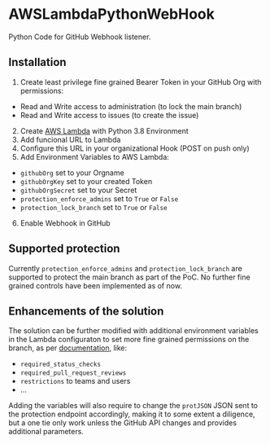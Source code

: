 # AWSLambdaPythonWebHook
Python Code for GitHub Webhook listener.

## Installation
1. Create least privilege fine grained Bearer Token in your GitHub Org with permissions:
- Read and Write access to administration (to lock the main branch)
- Read and Write access to issues (to create the issue)
2. Create [AWS Lambda](https://eu-central-1.console.aws.amazon.com/lambda/home?region=eu-central-1#/functions) with Python 3.8 Environment
3. Add funcional URL to Lambda
4. Configure this URL in your organizational Hook (POST on push only) 
5. Add Environment Variables to AWS Lambda:
- `githubOrg` set to your Orgname
- `githubOrgKey` set to your created Token
- `githubOrgSecret` set to your Secret
- `protection_enforce_admins` set to `True` or `False`
- `protection_lock_branch` set to `True` or `False`  
6. Enable Webhook in GitHub

## Supported protection
Currently `protection_enforce_admins` and `protection_lock_branch` are supported to protect the main branch as part of the PoC. No further fine grained controls have been implemented as of now.

## Enhancements of the solution
The solution can be further modified with additional environment variables in the Lambda configuraton to set more fine grained permissions on the branch, as per [documentation](https://docs.github.com/en/rest/branches/branch-protection?apiVersion=2022-11-28#update-branch-protection), like:

  - `required_status_checks`
  - `required_pull_request_reviews`
  - `restrictions` to teams and users
  - ...

Adding the variables will also require to change the `protJSON` JSON sent to the protection endpoint accordingly, making it to some extent a diligence, but a one tie only work unless the GitHub API changes and provides additional parameters.
